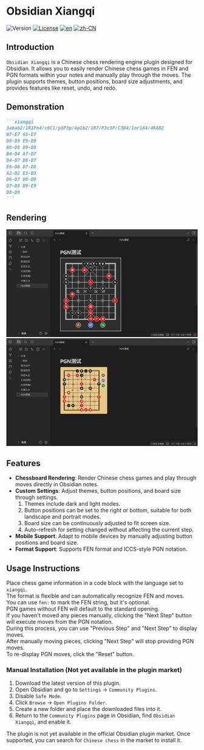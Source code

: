 # Obsidian Xiangqi

![Version](https://img.shields.io/badge/version-1.0.0-blue.svg)
[![License](https://img.shields.io/badge/license-MIT-green.svg)](./LICENSE)
[![en](https://img.shields.io/badge/lang-English-blue)](./README.MD)
[![zh-CN](https://img.shields.io/badge/lang-简体中文-green)](./README.zh-CN.MD)

## Introduction

`Obsidian Xiangqi` is a Chinese chess rendering engine plugin designed for Obsidian. It allows you to easily render Chinese chess games in FEN and PGN formats within your notes and manually play through the moves. The plugin supports themes, button positions, board size adjustments, and provides features like reset, undo, and redo.

## Demonstration

````markdown
```xiangqi
3akab2/1R1Pn4/c6C1/p3P3p/4p1b2/1R7/P3c3P/C3B4/1nr1A4/4KAB2
H7-E7 G5-E7
D8-D9 E9-D9
B8-D8 D9-D8
B4-D4 A7-D7
D4-D7 D8-D7
E6-D6 D7-D8
A2-D2 E3-D3
D6-D7 D8-D9
D7-D8 D9-E9
D8-D9
```
````

## Rendering

![pgnShow](./IMAGE/pgnShow.png)
![Show](./IMAGE/Show.png)

## Features

- **Chessboard Rendering**: Render Chinese chess games and play through moves directly in Obsidian notes.
- **Custom Settings**: Adjust themes, button positions, and board size through settings.
    1. Themes include dark and light modes.
    2. Button positions can be set to the right or bottom, suitable for both landscape and portrait modes.
    3. Board size can be continuously adjusted to fit screen size.
    4. Auto-refresh for setting changed without affecting the current step.
- **Mobile Support**: Adapt to mobile devices by manually adjusting button positions and board size.
- **Format Support**: Supports FEN format and ICCS-style PGN notation.

## Usage Instructions

Place chess game information in a code block with the language set to `xiangqi`.  
The format is flexible and can automatically recognize FEN and moves.  
You can use `fen:` to mark the FEN string, but it's optional.  
PGN games without FEN will default to the standard opening.  
If you haven't moved any pieces manually, clicking the "Next Step" button will execute moves from the PGN notation.  
During this process, you can use "Previous Step" and "Next Step" to display moves.  
After manually moving pieces, clicking "Next Step" will stop providing PGN moves.  
To re-display PGN moves, click the "Reset" button.

### Manual Installation (Not yet available in the plugin market)

1. Download the latest version of this plugin.
2. Open Obsidian and go to `Settings` -> `Community Plugins`.
3. Disable `Safe Mode`.
4. Click `Browse` -> `Open Plugins Folder`.
5. Create a new folder and place the downloaded files into it.
6. Return to the `Community Plugins` page in Obsidian, find `Obsidian Xiangqi`, and enable it.

The plugin is not yet available in the official Obsidian plugin market. Once supported, you can search for `Chinese chess` in the market to install it.

